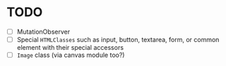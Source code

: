 # TODO

- [ ] MutationObserver
- [ ] Special `HTMLClasses` such as input, button, textarea, form, or common element with their special accessors
- [ ] `Image` class (via canvas module too?)

